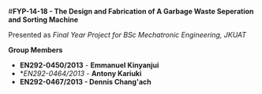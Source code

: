 #**FYP-14-18 - The Design and Fabrication of A Garbage Waste Seperation and Sorting Machine**

Presented as _Final Year Project for BSc Mechatronic Engineering, JKUAT_

**Group Members**

* **EN292-0450/2013** - **Emmanuel Kinyanjui**
* **EN292-0464/2013* - **Antony Kariuki**
* **EN292-0467/2013 - Dennis Chang'ach**






